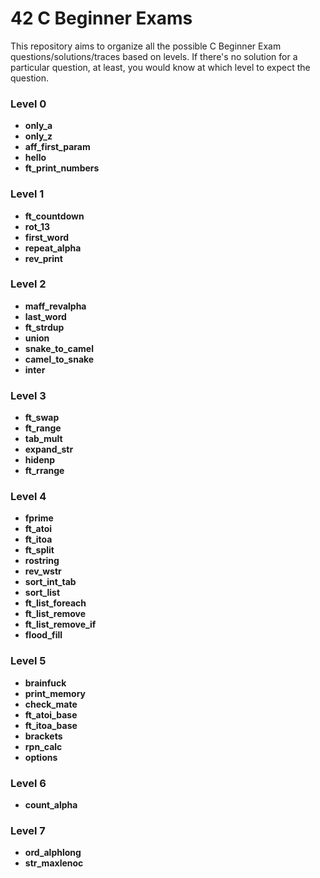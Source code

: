 # 42 C Beginner Exams

This repository aims to organize all the possible C Beginner Exam questions/solutions/traces based on levels.
If there's no solution for a particular question, at least, you would know at which level to expect the question.

### Level 0

* **only_a**
* **only_z**
* **aff_first_param**
* **hello**
* **ft_print_numbers**

### Level 1

* **ft_countdown**
* **rot_13**
* **first_word**
* **repeat_alpha**
* **rev_print**

### Level 2

* **maff_revalpha**
* **last_word**
* **ft_strdup**
* **union**
* **snake_to_camel**
* **camel_to_snake**
* **inter**

### Level 3

* **ft_swap**
* **ft_range**
* **tab_mult**
* **expand_str**
* **hidenp**
* **ft_rrange**

### Level 4

* **fprime**
* **ft_atoi**
* **ft_itoa**
* **ft_split**
* **rostring**
* **rev_wstr**
* **sort_int_tab**
* **sort_list**
* **ft_list_foreach**
* **ft_list_remove**
* **ft_list_remove_if**
* **flood_fill**

### Level 5

* **brainfuck**
* **print_memory**
* **check_mate**
* **ft_atoi_base**
* **ft_itoa_base**
* **brackets**
* **rpn_calc**
* **options**

### Level 6

* **count_alpha**

### Level 7

* **ord_alphlong**
* **str_maxlenoc**
